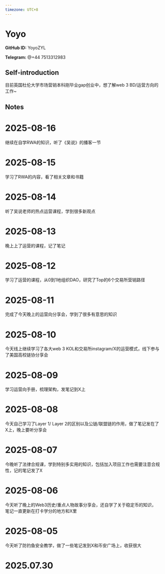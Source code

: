 ```yaml
---
timezone: UTC+8
---
```


# Yoyo

**GitHub ID:** YoyoZYL

**Telegram:** @+44 7513312983

## Self-introduction

目前英国杜伦大学市场营销本科刚毕业gap创业中，想了解web 3 BD/运营方向的工作~

## Notes

<!-- Content_START -->
# 2025-08-16

继续在自学RWA的知识，听了《吴说》的播客一节

# 2025-08-15

学习了RWA的内容，看了相关文章和书籍

# 2025-08-14

听了吴说老师的热点运营课程，学到很多新观点

# 2025-08-13

晚上上了运营的课程，记了笔记

# 2025-08-12

学习了运营的课程，从0到1地组织DAO，研究了Top的6个交易所营销路径

# 2025-08-11

完成了今天晚上的运营向分享会，学到了很多有意思的知识

# 2025-08-10

今天线上继续学习了各大web 3 KOL和交易所instagram/X的运营模式，线下参与了美国高校链协分享会

# 2025-08-09

学习运营向手册，梳理架构，发笔记到X上

# 2025-08-08

今天自己学习了Layer 1/ Layer 2的区别以及公链/联盟链的作用，做了笔记发在了X上，晚上要听分享会

# 2025-08-07

今晚听了法律合规课，学到特别多实用的知识，包括加入项目工作也需要注意合规性，记的笔记发了X

# 2025-08-06

今天听了晚上的Web3历史/重点人物故事分享会，还自学了关于稳定币的知识，笔记一直更新在打卡学分的地方和X里

# 2025-08-05

今天听了防钓鱼安全教学，做了一些笔记发到X和币安广场上，收获很大


# 2025.07.30


<!-- Content_END -->
